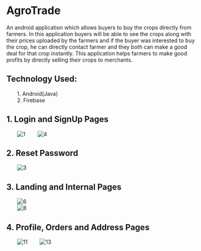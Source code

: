 # AgroTrade
An android application which allows buyers to buy the crops directly from farmers. In this application buyers will be able to see the crops along with their prices uploaded by the farmers and if the buyer was interested to buy the crop, he can directly contact farmer and they both can make a good deal for that crop instantly. This application helps farmers to make good profits by directly selling their crops to merchants.

## Technology Used:
  1. Android(Java) <br>
  2. Firebase

## 1. Login and SignUp Pages
  ![1](https://user-images.githubusercontent.com/68644247/115960496-6024c300-a52f-11eb-8a51-9b011fe45562.jpg)  
![4](https://user-images.githubusercontent.com/68644247/115959694-176b0b00-a52b-11eb-87e3-62342d1cbdbc.jpg)

## 2. Reset Password
  ![3](https://user-images.githubusercontent.com/68644247/115959516-39b05900-a52a-11eb-8fa8-501d48a34939.jpg)

## 3. Landing and Internal Pages
  ![6](https://user-images.githubusercontent.com/68644247/115959707-28b41780-a52b-11eb-8980-481eba126fee.jpg)<br>
  ![8](https://user-images.githubusercontent.com/68644247/115959712-2c479e80-a52b-11eb-9780-c9c2243fe735.jpg)

## 4. Profile, Orders and Address Pages
  ![11](https://user-images.githubusercontent.com/68644247/115959716-310c5280-a52b-11eb-9e5e-a0e16556385b.jpg)  
![13](https://user-images.githubusercontent.com/68644247/115959720-336eac80-a52b-11eb-9601-2c1c45dae631.jpg)
